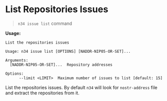 # List Repositories Issues

> `n34 issue list` command

**Usage:**
```
List the repositories issues

Usage: n34 issue list [OPTIONS] [NADDR-NIP05-OR-SET]...

Arguments:
  [NADDR-NIP05-OR-SET]...  Repository addresses

Options:
      --limit <LIMIT>  Maximum number of issues to list [default: 15]
```

List the repositories issues. By default `n34` will look for `nostr-address`
file and extract the repositories from it.
